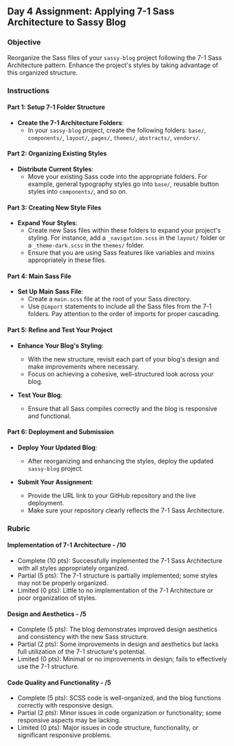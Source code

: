 ## Day 4 Assignment: Applying 7-1 Sass Architecture to Sassy Blog

### Objective

Reorganize the Sass files of your `sassy-blog` project following the 7-1 Sass Architecture pattern. Enhance the project's styles by taking advantage of this organized structure.

### Instructions

#### Part 1: Setup 7-1 Folder Structure

- **Create the 7-1 Architecture Folders**:
  - In your `sassy-blog` project, create the following folders: `base/`, `components/`, `layout/`, `pages/`, `themes/`, `abstracts/`, `vendors/`.

#### Part 2: Organizing Existing Styles

- **Distribute Current Styles**:
  - Move your existing Sass code into the appropriate folders. For example, general typography styles go into `base/`, reusable button styles into `components/`, and so on.

#### Part 3: Creating New Style Files

- **Expand Your Styles**:
  - Create new Sass files within these folders to expand your project's styling. For instance, add a `_navigation.scss` in the `layout/` folder or a `_theme-dark.scss` in the `themes/` folder.
  - Ensure that you are using Sass features like variables and mixins appropriately in these files.

#### Part 4: Main Sass File

- **Set Up Main Sass File**:
  - Create a `main.scss` file at the root of your Sass directory.
  - Use `@import` statements to include all the Sass files from the 7-1 folders. Pay attention to the order of imports for proper cascading.

#### Part 5: Refine and Test Your Project

- **Enhance Your Blog's Styling**:

  - With the new structure, revisit each part of your blog's design and make improvements where necessary.
  - Focus on achieving a cohesive, well-structured look across your blog.

- **Test Your Blog**:
  - Ensure that all Sass compiles correctly and the blog is responsive and functional.

#### Part 6: Deployment and Submission

- **Deploy Your Updated Blog**:

  - After reorganizing and enhancing the styles, deploy the updated `sassy-blog` project.

- **Submit Your Assignment**:
  - Provide the URL link to your GitHub repository and the live deployment.
  - Make sure your repository clearly reflects the 7-1 Sass Architecture.

### Rubric

#### Implementation of 7-1 Architecture - /10

- Complete (10 pts): Successfully implemented the 7-1 Sass Architecture with all styles appropriately organized.
- Partial (5 pts): The 7-1 structure is partially implemented; some styles may not be properly organized.
- Limited (0 pts): Little to no implementation of the 7-1 Architecture or poor organization of styles.

#### Design and Aesthetics - /5

- Complete (5 pts): The blog demonstrates improved design aesthetics and consistency with the new Sass structure.
- Partial (2 pts): Some improvements in design and aesthetics but lacks full utilization of the 7-1 structure's potential.
- Limited (0 pts): Minimal or no improvements in design; fails to effectively use the 7-1 structure.

#### Code Quality and Functionality - /5

- Complete (5 pts): SCSS code is well-organized, and the blog functions correctly with responsive design.
- Partial (2 pts): Minor issues in code organization or functionality; some responsive aspects may be lacking.
- Limited (0 pts): Major issues in code structure, functionality, or significant responsive problems.
